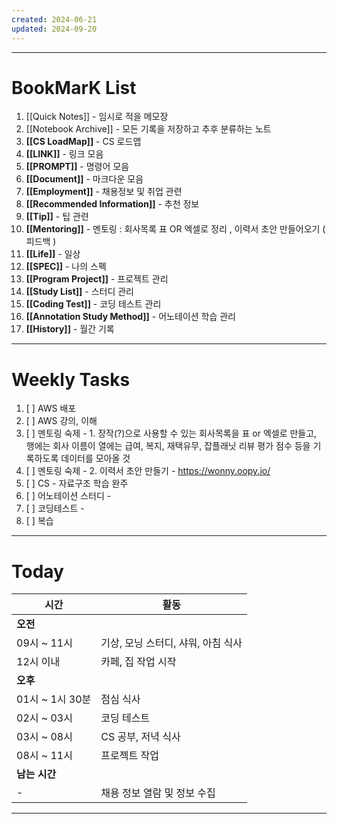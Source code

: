 ```yaml
---
created: 2024-06-21
updated: 2024-09-20
---
```

---
# **BookMarK List**

1. [[Quick Notes]] - 임시로 적을 메모장
2. [[Notebook Archive]] - 모든 기록을 저장하고 추후 분류하는 노트
3. **[[CS LoadMap]]** - CS 로드맵
4. **[[LINK]]** - 링크 모음
5. **[[PROMPT]]** - 명령어 모음
6. **[[Document]]** - 마크다운 모음
7. **[[Employment]]** - 채용정보 및 취업 관련
8. **[[Recommended Information]]** - 추천 정보
9. **[[Tip]]** - 팁 관련
10. **[[Mentoring]]** - 멘토링 : 회사목록 표 OR 엑셀로 정리 , 이력서 초안 만들어오기 ( 피드백 )
11. **[[Life]]** - 일상
12. **[[SPEC]]** - 나의 스펙
13. **[[Program Project]]** - 프로젝트 관리
14. **[[Study List]]** - 스터디 관리
15. **[[Coding Test]]** - 코딩 테스트 관리
16. **[[Annotation Study Method]]** - 어노테이션 학습 관리
17. **[[History]]** - 월간 기록

---
# **Weekly Tasks**

1. [ ] AWS 배포
2. [ ] AWS 강의, 이해
3. [ ] 멘토링 숙제 - 1. 장작(?)으로 사용할 수 있는 회사목록을 표 or 엑셀로 만들고, 행에는 회사 이름이 열에는 급여, 복지, 재택유무, 잡플래닛 리뷰 평가 점수 등을 기록하도록 데이터를 모아올 것
4. [ ] 멘토링 숙제 - 2. 이력서 초안 만들기 - https://wonny.oopy.io/
5. [ ] CS - 자료구조 학습 완주
6. [ ] 어노테이션 스터디 - 
7. [ ] 코딩테스트 - 
8. [ ] 복습

---
# **Today**

| 시간           | 활동                    |
| ------------ | --------------------- |
| **오전**       |                       |
| 09시 ~ 11시    | 기상, 모닝 스터디, 샤워, 아침 식사 |
| 12시 이내       | 카페, 집 작업 시작           |
| **오후**       |                       |
| 01시 ~ 1시 30분 | 점심 식사                 |
| 02시 ~ 03시    | 코딩 테스트                |
| 03시 ~ 08시    | CS 공부, 저녁 식사          |
| 08시 ~ 11시    | 프로젝트 작업               |
| **남는 시간**    |                       |
| -            | 채용 정보 열람 및 정보 수집      |

---
